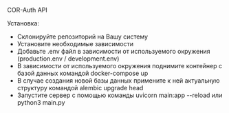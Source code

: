 COR-Auth API


Установка:
- Склонируйте репозиторий на Вашу систему
- Установите необходимые зависимости
- Добавьте .env файл в зависимости от используемого окружения (production.env / development.env)
- В зависимости от используемого окружения поднимите контейнер с базой данных командой docker-compose up
- В случае создания новой базы данных примените к ней актуальную структуру командой alembic upgrade head
- Запустите сервер с помощью команды uvicorn main:app --reload или python3 main.py
